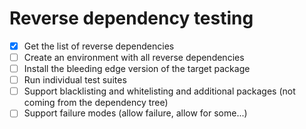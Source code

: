# Reverse dependency testing

- [x] Get the list of reverse dependencies
- [ ] Create an environment with all reverse dependencies
- [ ] Install the bleeding edge version of the target package
- [ ] Run individual test suites
- [ ] Support blacklisting and whitelisting and additional packages (not coming from the dependency tree)
- [ ] Support failure modes (allow failure, allow for some...)
